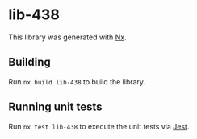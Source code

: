 # lib-438

This library was generated with [Nx](https://nx.dev).

## Building

Run `nx build lib-438` to build the library.

## Running unit tests

Run `nx test lib-438` to execute the unit tests via [Jest](https://jestjs.io).
